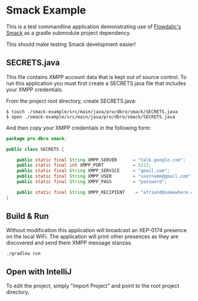# Smack Example

This is a test commandline application demonstrating use of [Flowdalic's Smack](https://github.com/Flowdalic/Smack) as a gradle submodule project dependency.

This should make testing Smack development easier!


## SECRETS.java

This file contains XMPP account data that is kept out of source control. To run this application you must first create a SECRETS.java file that includes your XMPP credentials.

From the project root directory, create SECRETS.java:

```
$ touch ./smack-example/src/main/java/pro/dbro/smack/SECRETS.java
$ open ./smack-example/src/main/java/pro/dbro/smack/SECRETS.java
```

And then copy your XMPP credentials in the following form:

```java
package pro.dbro.smack;

public class SECRETS {

    public static final String XMPP_SERVER      = "talk.google.com";
    public static final int XMPP_PORT           = 5222;
    public static final String XMPP_SERVICE     = "gmail.com";
    public static final String XMPP_USER        = "username@gmail.com";
    public static final String XMPP_PASS        = "password";

    public static final String XMPP_RECIPIENT    = "afriend@somewhere.com";
}


```

## Build & Run

Without modification this application will broadcast an XEP-0174 presence on the local WiFi. The application will print other presences as they are discovered and send them XMPP message stanzas. 

```
./gradlew run
```

## Open with IntelliJ

To edit the project, simply "Import Project" and point to the root project directory.